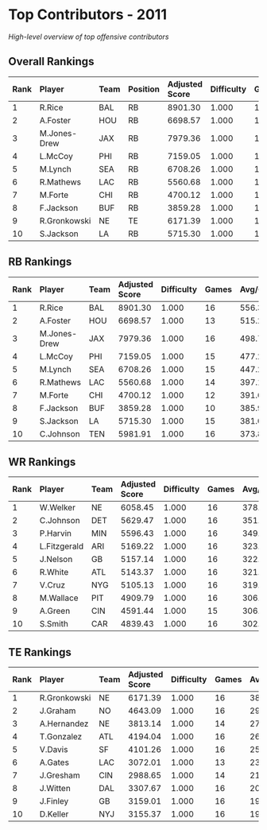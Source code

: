 # Top Contributors - 2011

*High-level overview of top offensive contributors*

## Overall Rankings

| Rank | Player       | Team | Position | Adjusted Score | Difficulty | Games | Avg/Game | Typical | Consistency | Trend      |
| :----| :------------| :----| :--------| :--------------| :----------| :-----| :--------| :-------| :-----------| :----------|
| 1    | R.Rice       | BAL  | RB       | 8901.30        | 1.000      | 16    | 556.33   | 529.06  | 8/1/7       | Stable     |
| 2    | A.Foster     | HOU  | RB       | 6698.57        | 1.000      | 13    | 515.27   | 505.67  | 4/3/6       | Stable     |
| 3    | M.Jones-Drew | JAX  | RB       | 7979.36        | 1.000      | 16    | 498.71   | 501.37  | 8/2/6       | Increasing |
| 4    | L.McCoy      | PHI  | RB       | 7159.05        | 1.000      | 15    | 477.27   | 500.25  | 7/2/6       | Decreasing |
| 5    | M.Lynch      | SEA  | RB       | 6708.26        | 1.000      | 15    | 447.22   | 382.25  | 7/1/7       | Increasing |
| 6    | R.Mathews    | LAC  | RB       | 5560.68        | 1.000      | 14    | 397.19   | 385.68  | 5/3/6       | Stable     |
| 7    | M.Forte      | CHI  | RB       | 4700.12        | 1.000      | 12    | 391.68   | 425.49  | 5/1/6       | Decreasing |
| 8    | F.Jackson    | BUF  | RB       | 3859.28        | 1.000      | 10    | 385.93   | 415.73  | 4/0/6       | Decreasing |
| 9    | R.Gronkowski | NE   | TE       | 6171.39        | 1.000      | 16    | 385.71   | 421.32  | 8/1/7       | Increasing |
| 10   | S.Jackson    | LA   | RB       | 5715.30        | 1.000      | 15    | 381.02   | 429.31  | 7/3/5       | Stable     |

## RB Rankings

| Rank | Player       | Team | Adjusted Score | Difficulty | Games | Avg/Game | Typical | Consistency | Trend      |
| :----| :------------| :----| :--------------| :----------| :-----| :--------| :-------| :-----------| :----------|
| 1    | R.Rice       | BAL  | 8901.30        | 1.000      | 16    | 556.33   | 529.06  | 8/1/7       | Stable     |
| 2    | A.Foster     | HOU  | 6698.57        | 1.000      | 13    | 515.27   | 505.67  | 4/3/6       | Stable     |
| 3    | M.Jones-Drew | JAX  | 7979.36        | 1.000      | 16    | 498.71   | 501.37  | 8/2/6       | Increasing |
| 4    | L.McCoy      | PHI  | 7159.05        | 1.000      | 15    | 477.27   | 500.25  | 7/2/6       | Decreasing |
| 5    | M.Lynch      | SEA  | 6708.26        | 1.000      | 15    | 447.22   | 382.25  | 7/1/7       | Increasing |
| 6    | R.Mathews    | LAC  | 5560.68        | 1.000      | 14    | 397.19   | 385.68  | 5/3/6       | Stable     |
| 7    | M.Forte      | CHI  | 4700.12        | 1.000      | 12    | 391.68   | 425.49  | 5/1/6       | Decreasing |
| 8    | F.Jackson    | BUF  | 3859.28        | 1.000      | 10    | 385.93   | 415.73  | 4/0/6       | Decreasing |
| 9    | S.Jackson    | LA   | 5715.30        | 1.000      | 15    | 381.02   | 429.31  | 7/3/5       | Stable     |
| 10   | C.Johnson    | TEN  | 5981.91        | 1.000      | 16    | 373.87   | 372.47  | 8/1/7       | Increasing |

## WR Rankings

| Rank | Player       | Team | Adjusted Score | Difficulty | Games | Avg/Game | Typical | Consistency | Trend      |
| :----| :------------| :----| :--------------| :----------| :-----| :--------| :-------| :-----------| :----------|
| 1    | W.Welker     | NE   | 6058.45        | 1.000      | 16    | 378.65   | 362.29  | 8/1/7       | Decreasing |
| 2    | C.Johnson    | DET  | 5629.47        | 1.000      | 16    | 351.84   | 338.02  | 6/3/7       | Decreasing |
| 3    | P.Harvin     | MIN  | 5596.43        | 1.000      | 16    | 349.78   | 342.32  | 8/1/7       | Increasing |
| 4    | L.Fitzgerald | ARI  | 5169.22        | 1.000      | 16    | 323.08   | 290.43  | 8/1/7       | Stable     |
| 5    | J.Nelson     | GB   | 5157.14        | 1.000      | 16    | 322.32   | 285.04  | 7/3/6       | Stable     |
| 6    | R.White      | ATL  | 5143.37        | 1.000      | 16    | 321.46   | 311.17  | 8/1/7       | Increasing |
| 7    | V.Cruz       | NYG  | 5105.13        | 1.000      | 16    | 319.07   | 291.18  | 7/1/8       | Increasing |
| 8    | M.Wallace    | PIT  | 4909.79        | 1.000      | 16    | 306.86   | 309.40  | 8/2/6       | Decreasing |
| 9    | A.Green      | CIN  | 4591.44        | 1.000      | 15    | 306.10   | 293.08  | 7/3/5       | Stable     |
| 10   | S.Smith      | CAR  | 4839.43        | 1.000      | 16    | 302.46   | 327.68  | 8/2/6       | Decreasing |

## TE Rankings

| Rank | Player       | Team | Adjusted Score | Difficulty | Games | Avg/Game | Typical | Consistency | Trend      |
| :----| :------------| :----| :--------------| :----------| :-----| :--------| :-------| :-----------| :----------|
| 1    | R.Gronkowski | NE   | 6171.39        | 1.000      | 16    | 385.71   | 421.32  | 8/1/7       | Increasing |
| 2    | J.Graham     | NO   | 4643.09        | 1.000      | 16    | 290.19   | 280.43  | 6/2/8       | Stable     |
| 3    | A.Hernandez  | NE   | 3813.14        | 1.000      | 14    | 272.37   | 218.66  | 6/2/6       | Stable     |
| 4    | T.Gonzalez   | ATL  | 4194.04        | 1.000      | 16    | 262.13   | 236.07  | 8/0/8       | Increasing |
| 5    | V.Davis      | SF   | 4101.26        | 1.000      | 16    | 256.33   | 222.61  | 8/1/7       | Stable     |
| 6    | A.Gates      | LAC  | 3072.01        | 1.000      | 13    | 236.31   | 245.82  | 5/2/6       | Increasing |
| 7    | J.Gresham    | CIN  | 2988.65        | 1.000      | 14    | 213.47   | 197.66  | 7/0/7       | Decreasing |
| 8    | J.Witten     | DAL  | 3307.67        | 1.000      | 16    | 206.73   | 184.77  | 6/3/7       | Decreasing |
| 9    | J.Finley     | GB   | 3159.01        | 1.000      | 16    | 197.44   | 161.96  | 8/0/8       | Stable     |
| 10   | D.Keller     | NYJ  | 3155.37        | 1.000      | 16    | 197.21   | 175.17  | 8/1/7       | Stable     |

